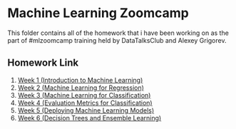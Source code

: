 # Machine Learning Zoomcamp
This folder contains all of the homework that i have been working on as the part of #mlzoomcamp training held by DataTalksClub and Alexey Grigorev. 

## Homework Link
1. [Week 1 (Introduction to Machine Learning)]()
2. [Week 2 (Machine Learning for Regression)]()
3. [Week 3 (Machine Learning for Classification)]()
4. [Week 4 (Evaluation Metrics for Classification)]()
5. [Week 5 (Deploying Machine Learning Models)]()
6. [Week 6 (Decision Trees and Ensemble Learning)]()
